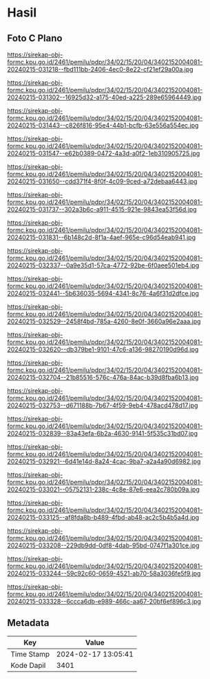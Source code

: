 # Hasil

## Foto C Plano

https://sirekap-obj-formc.kpu.go.id/2461/pemilu/pdpr/34/02/15/20/04/3402152004081-20240215-031218--fbd111bb-2406-4ec0-8e22-cf21ef29a00a.jpg

https://sirekap-obj-formc.kpu.go.id/2461/pemilu/pdpr/34/02/15/20/04/3402152004081-20240215-031302--16925d32-a175-40ed-a225-289e65964449.jpg

https://sirekap-obj-formc.kpu.go.id/2461/pemilu/pdpr/34/02/15/20/04/3402152004081-20240215-031443--c826f816-95e4-44b1-bcfb-63e556a554ec.jpg

https://sirekap-obj-formc.kpu.go.id/2461/pemilu/pdpr/34/02/15/20/04/3402152004081-20240215-031547--e62b0389-0472-4a3d-a0f2-1eb310905725.jpg

https://sirekap-obj-formc.kpu.go.id/2461/pemilu/pdpr/34/02/15/20/04/3402152004081-20240215-031650--cdd371f4-8f0f-4c09-9ced-a72debaa6443.jpg

https://sirekap-obj-formc.kpu.go.id/2461/pemilu/pdpr/34/02/15/20/04/3402152004081-20240215-031737--302a3b6c-a911-4515-921e-9843ea53f56d.jpg

https://sirekap-obj-formc.kpu.go.id/2461/pemilu/pdpr/34/02/15/20/04/3402152004081-20240215-031831--6b148c2d-8f1a-4aef-965e-c96d54eab941.jpg

https://sirekap-obj-formc.kpu.go.id/2461/pemilu/pdpr/34/02/15/20/04/3402152004081-20240215-032337--0a9e35d1-57ca-4772-92be-6f0aee501eb4.jpg

https://sirekap-obj-formc.kpu.go.id/2461/pemilu/pdpr/34/02/15/20/04/3402152004081-20240215-032441--5b636035-5694-4341-8c76-4a6f31d2dfce.jpg

https://sirekap-obj-formc.kpu.go.id/2461/pemilu/pdpr/34/02/15/20/04/3402152004081-20240215-032529--2458f4bd-785a-4260-8e0f-3660a96e2aaa.jpg

https://sirekap-obj-formc.kpu.go.id/2461/pemilu/pdpr/34/02/15/20/04/3402152004081-20240215-032620--db379be1-9101-47c6-a136-98270190d96d.jpg

https://sirekap-obj-formc.kpu.go.id/2461/pemilu/pdpr/34/02/15/20/04/3402152004081-20240215-032704--21b85516-576c-476a-84ac-b39d8fba6b13.jpg

https://sirekap-obj-formc.kpu.go.id/2461/pemilu/pdpr/34/02/15/20/04/3402152004081-20240215-032753--d671188b-7b67-4f59-9eb4-478acd478d17.jpg

https://sirekap-obj-formc.kpu.go.id/2461/pemilu/pdpr/34/02/15/20/04/3402152004081-20240215-032839--83a43efa-6b2a-4630-9141-5f535c31bd07.jpg

https://sirekap-obj-formc.kpu.go.id/2461/pemilu/pdpr/34/02/15/20/04/3402152004081-20240215-032921--6d41e14d-8a24-4cac-9ba7-a2a4a90d6982.jpg

https://sirekap-obj-formc.kpu.go.id/2461/pemilu/pdpr/34/02/15/20/04/3402152004081-20240215-033021--05752131-238c-4c8e-87e6-eea2c780b09a.jpg

https://sirekap-obj-formc.kpu.go.id/2461/pemilu/pdpr/34/02/15/20/04/3402152004081-20240215-033125--af8fda8b-b489-4fbd-ab48-ac2c5b4b5a4d.jpg

https://sirekap-obj-formc.kpu.go.id/2461/pemilu/pdpr/34/02/15/20/04/3402152004081-20240215-033208--229db9dd-0df8-4dab-95bd-0747f1a301ce.jpg

https://sirekap-obj-formc.kpu.go.id/2461/pemilu/pdpr/34/02/15/20/04/3402152004081-20240215-033244--59c92c60-0659-4521-ab70-58a3036fe5f9.jpg

https://sirekap-obj-formc.kpu.go.id/2461/pemilu/pdpr/34/02/15/20/04/3402152004081-20240215-033328--6ccca6db-e989-466c-aa67-20bf6ef896c3.jpg


## Metadata

| Key        | Value               |
| ---------- | ------------------- |
| Time Stamp | 2024-02-17 13:05:41 |
| Kode Dapil | 3401                |



